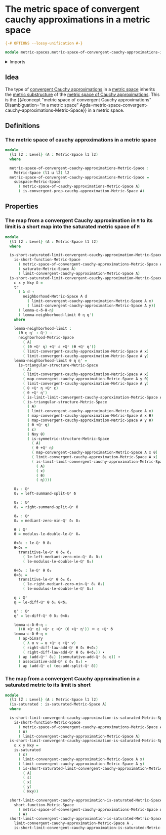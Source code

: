 # The metric space of convergent cauchy approximations in a metric space

```agda
{-# OPTIONS --lossy-unification #-}

module metric-spaces.metric-space-of-convergent-cauchy-approximations-in-a-metric-space where
```

<details><summary>Imports</summary>

```agda
open import elementary-number-theory.positive-rational-numbers

open import foundation.action-on-identifications-binary-functions
open import foundation.action-on-identifications-functions
open import foundation.binary-transport
open import foundation.dependent-pair-types
open import foundation.identity-types
open import foundation.transport-along-identifications
open import foundation.universe-levels

open import metric-spaces.convergent-cauchy-approximations-metric-spaces
open import metric-spaces.functions-metric-spaces
open import metric-spaces.metric-space-of-cauchy-approximations-in-a-metric-space
open import metric-spaces.metric-spaces
open import metric-spaces.saturated-metric-spaces
open import metric-spaces.short-functions-metric-spaces
open import metric-spaces.subspaces-metric-spaces
```

</details>

## Idea

The type of
[convergent Cauchy approximations](metric-spaces.convergent-cauchy-approximations-metric-spaces.md)
in a [metric space](metric-spaces.metric-spaces.md) inherits the
[metric substructure](metric-spaces.subspaces-metric-spaces.md) of the
[metric space of Cauchy approximations](metric-spaces.metric-space-of-cauchy-approximations-in-a-metric-space.md).
This is the
{{#concept "metric space of convergent Cauchy approximations" Disambiguation="in a metric space" Agda=metric-space-convergent-cauchy-approximations-Metric-Space}}
in a metric space.

## Definitions

### The metric space of cauchy approximations in a metric space

```agda
module _
  {l1 l2 : Level} (A : Metric-Space l1 l2)
  where

  metric-space-of-convergent-cauchy-approximations-Metric-Space :
    Metric-Space (l1 ⊔ l2) l2
  metric-space-of-convergent-cauchy-approximations-Metric-Space =
    subspace-Metric-Space
      ( metric-space-of-cauchy-approximations-Metric-Space A)
      ( is-convergent-prop-cauchy-approximation-Metric-Space A)
```

## Properties

### The map from a convergent Cauchy approximation in `M` to its limit is a short map into the saturated metric space of `M`

```agda
module _
  {l1 l2 : Level} (A : Metric-Space l1 l2)
  where

  is-short-saturated-limit-convergent-cauchy-approximation-Metric-Space :
    is-short-function-Metric-Space
      ( metric-space-of-convergent-cauchy-approximations-Metric-Space A)
      ( saturate-Metric-Space A)
      ( limit-convergent-cauchy-approximation-Metric-Space A)
  is-short-saturated-limit-convergent-cauchy-approximation-Metric-Space
    ε x y Nxy δ =
    tr
      ( λ d →
        neighborhood-Metric-Space A d
          ( limit-convergent-cauchy-approximation-Metric-Space A x)
          ( limit-convergent-cauchy-approximation-Metric-Space A y))
      ( lemma-ε-δ-θ-η)
      ( lemma-neighborhood-limit θ η η')
    where

    lemma-neighborhood-limit :
      (θ η η' : ℚ⁺) →
      neighborhood-Metric-Space
        ( A)
        ( (θ +ℚ⁺ η) +ℚ⁺ ε +ℚ⁺ (θ +ℚ⁺ η'))
        ( limit-convergent-cauchy-approximation-Metric-Space A x)
        ( limit-convergent-cauchy-approximation-Metric-Space A y)
    lemma-neighborhood-limit θ η η' =
      is-triangular-structure-Metric-Space
        ( A)
        ( limit-convergent-cauchy-approximation-Metric-Space A x)
        ( map-convergent-cauchy-approximation-Metric-Space A y θ)
        ( limit-convergent-cauchy-approximation-Metric-Space A y)
        ( θ +ℚ⁺ η +ℚ⁺ ε)
        ( θ +ℚ⁺ η')
        ( is-limit-limit-convergent-cauchy-approximation-Metric-Space A y θ η')
        ( is-triangular-structure-Metric-Space
          ( A)
          ( limit-convergent-cauchy-approximation-Metric-Space A x)
          ( map-convergent-cauchy-approximation-Metric-Space A x θ)
          ( map-convergent-cauchy-approximation-Metric-Space A y θ)
          ( θ +ℚ⁺ η)
          ( ε)
          ( Nxy θ)
          ( is-symmetric-structure-Metric-Space
            ( A)
            ( θ +ℚ⁺ η)
            ( map-convergent-cauchy-approximation-Metric-Space A x θ)
            ( limit-convergent-cauchy-approximation-Metric-Space A x)
            ( is-limit-limit-convergent-cauchy-approximation-Metric-Space
              ( A)
              ( x)
              ( θ)
              ( η))))

    δ₁ : ℚ⁺
    δ₁ = left-summand-split-ℚ⁺ δ

    δ₂ : ℚ⁺
    δ₂ = right-summand-split-ℚ⁺ δ

    δₘ : ℚ⁺
    δₘ = mediant-zero-min-ℚ⁺ δ₁ δ₂

    θ : ℚ⁺
    θ = modulus-le-double-le-ℚ⁺ δₘ

    θ<δ₁ : le-ℚ⁺ θ δ₁
    θ<δ₁ =
      transitive-le-ℚ⁺ θ δₘ δ₁
        ( le-left-mediant-zero-min-ℚ⁺ δ₁ δ₂)
        ( le-modulus-le-double-le-ℚ⁺ δₘ)

    θ<δ₂ : le-ℚ⁺ θ δ₂
    θ<δ₂ =
      transitive-le-ℚ⁺ θ δₘ δ₂
        ( le-right-mediant-zero-min-ℚ⁺ δ₁ δ₂)
        ( le-modulus-le-double-le-ℚ⁺ δₘ)

    η : ℚ⁺
    η = le-diff-ℚ⁺ θ δ₁ θ<δ₁

    η' : ℚ⁺
    η' = le-diff-ℚ⁺ θ δ₂ θ<δ₂

    lemma-ε-δ-θ-η :
      ((θ +ℚ⁺ η) +ℚ⁺ ε +ℚ⁺ (θ +ℚ⁺ η')) ＝ ε +ℚ⁺ δ
    lemma-ε-δ-θ-η =
      ( ap-binary
        ( λ u v → u +ℚ⁺ ε +ℚ⁺ v)
        ( right-diff-law-add-ℚ⁺ θ δ₁ θ<δ₁)
        ( right-diff-law-add-ℚ⁺ θ δ₂ θ<δ₂)) ∙
      ( ap (add-ℚ⁺' δ₂) (commutative-add-ℚ⁺ δ₁ ε)) ∙
      ( associative-add-ℚ⁺ ε δ₁ δ₂) ∙
      ( ap (add-ℚ⁺ ε) (eq-add-split-ℚ⁺ δ))
```

### The map from a convergent Cauchy approximation in a saturated metric to its limit is short

```agda
module _
  {l1 l2 : Level} (A : Metric-Space l1 l2)
  (is-saturated : is-saturated-Metric-Space A)
  where

  is-short-limit-convergent-cauchy-approximation-is-saturated-Metric-Space :
    is-short-function-Metric-Space
      ( metric-space-of-convergent-cauchy-approximations-Metric-Space A)
      ( A)
      ( limit-convergent-cauchy-approximation-Metric-Space A)
  is-short-limit-convergent-cauchy-approximation-is-saturated-Metric-Space
    ε x y Nxy =
    is-saturated
      ( ε)
      ( limit-convergent-cauchy-approximation-Metric-Space A x)
      ( limit-convergent-cauchy-approximation-Metric-Space A y)
      ( is-short-saturated-limit-convergent-cauchy-approximation-Metric-Space
        ( A)
        ( ε)
        ( x)
        ( y)
        ( Nxy))

  short-limit-convergent-cauchy-approximation-is-saturated-Metric-Space :
    short-function-Metric-Space
      ( metric-space-of-convergent-cauchy-approximations-Metric-Space A)
      ( A)
  short-limit-convergent-cauchy-approximation-is-saturated-Metric-Space =
    limit-convergent-cauchy-approximation-Metric-Space A ,
    is-short-limit-convergent-cauchy-approximation-is-saturated-Metric-Space
```
